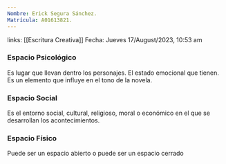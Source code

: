 ```yaml
---
Nombre: Erick Segura Sánchez.
Matrícula: A01613821.
---
```

links: [[Escritura Creativa]]
Fecha: Jueves 17/August/2023, 10:53 am

### Espacio Psicológico
Es lugar que llevan dentro los personajes. El estado emocional que tienen. Es un elemento que influye en el tono de la novela.

### Espacio Social
Es el entorno social, cultural, religioso, moral o económico en el que se desarrollan los acontecimientos.

### Espacio Físico
Puede ser un espacio abierto o puede ser un espacio cerrado